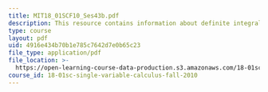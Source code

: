 ```yaml
---
title: MIT18_01SCF10_Ses43b.pdf
description: This resource contains information about definite integrals.
type: course
layout: pdf
uid: 4916e434b70b1e785c7642d7e0b65c23
file_type: application/pdf
file_location: >-
  https://open-learning-course-data-production.s3.amazonaws.com/18-01sc-single-variable-calculus-fall-2010/4916e434b70b1e785c7642d7e0b65c23_MIT18_01SCF10_Ses43b.pdf
course_id: 18-01sc-single-variable-calculus-fall-2010
---
```

